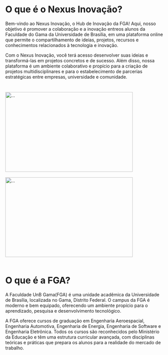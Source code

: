 <div class="body">

<h1 class="title">O que é o Nexus Inovação?</h1>

   <p>Bem-vindo ao Nexus Inovação, o Hub de Inovação da FGA! Aqui, nosso objetivo é promover a 
		colaboração e a inovação entreos alunos da Faculdade do Gama da Universidade de Brasília, 
		em uma plataforma online que permite o compartilhamento de ideias, projetos, recursos e 
		conhecimentos relacionados à tecnologia e inovação.</p>

   <p>Com o Nexus Inovação, você terá acesso desenvolver suas ideias e transformá-las em projetos 
	    concretos e de sucesso. Além disso, nossa plataforma é um ambiente colaborativo e propício 
		para a criação de projetos multidisciplinares e para o estabelecimento de parcerias 
		estratégicas entre empresas, universidade e comunidade.</p>

<h1></h1>

<div class="image1">
	<img src="https://pbs.twimg.com/media/Eft_8JTXsAA9ZjD?format=jpg&name=small" alt="..." class="img-time" width="400" height="250">
</div>

<br>

<div class="image2">
    <img src="https://upload.wikimedia.org/wikipedia/commons/f/f2/Campus_da_UnB_no_Gama_%28FGA%29_completa_10_anos_%2839135873690%29.jpg" alt="..." 
	class="img-time" width="400" height="250">
</div>

<br>
<h1></h1>

<h1 class="title">O que é a FGA?</h1>

   <p>A Faculdade UnB Gama(FGA) é uma unidade acadêmica da Universidade de Brasília, localizada 
		no Gama, Distrito Federal. O campus da FGA é moderno e bem equipado, oferecendo um ambiente 
		propício para o aprendizado, pesquisa e desenvolvimento tecnológico.</p>

   <p>A FGA oferece cursos de graduação em Engenharia Aeroespacial, Engenharia Automotiva, 
	    Engenharia de Energia, Engenharia de Software e Engenharia Eletrônica. Todos os cursos são 
	    reconhecidos pelo Ministério da Educação e têm uma estrutura curricular avançada, com 
		disciplinas teóricas e práticas que prepara os alunos para a realidade do mercado de 
		trabalho.</p>

</div>